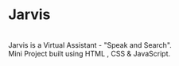 # Jarvis
<br>
Jarvis is a Virtual Assistant - "Speak and Search".
<br>
Mini Project built using HTML , CSS & JavaScript.
